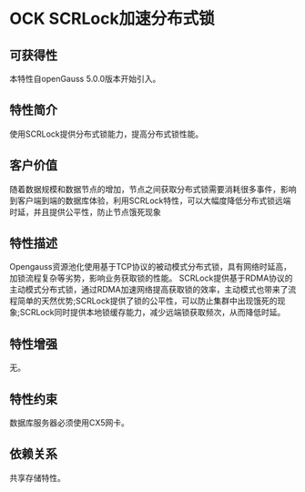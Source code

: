 # OCK SCRLock加速分布式锁

## 可获得性

本特性自openGauss 5.0.0版本开始引入。

## 特性简介

使用SCRLock提供分布式锁能力，提高分布式锁性能。

## 客户价值

随着数据规模和数据节点的增加，节点之间获取分布式锁需要消耗很多事件，影响到客户端到端的数据库体验，利用SCRLock特性，可以大幅度降低分布式锁远端时延，并且提供公平性，防止节点饿死现象

## 特性描述

Opengauss资源池化使用基于TCP协议的被动模式分布式锁，具有网络时延高，加锁流程复杂等劣势，影响业务获取锁的性能。
SCRLock提供基于RDMA协议的主动模式分布式锁，通过RDMA加速网络提高获取锁的效率，主动模式也带来了流程简单的天然优势;SCRLock提供了锁的公平性，可以防止集群中出现饿死的现象;SCRLock同时提供本地锁缓存能力，减少远端锁获取频次，从而降低时延。

## 特性增强

无。

## 特性约束

数据库服务器必须使用CX5网卡。

## 依赖关系

共享存储特性。
